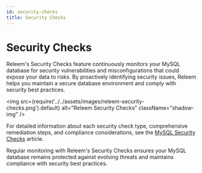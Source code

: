 ```yaml
---
id: security-checks
title: Security Checks
---
```


# Security Checks

Releem's Security Checks feature continuously monitors your MySQL database for security vulnerabilities and misconfigurations that could expose your data to risks. By proactively identifying security issues, Releem helps you maintain a secure database environment and comply with security best practices.

<img src={require('../../assets/images/releem-security-checks.png').default} alt="Releem Security Checks" className="shadow-img" />

For detailed information about each security check type, comprehensive remediation steps, and compliance considerations, see the [MySQL Security Checks](https://releem.com/blog/mysql-security-checks) article.

Regular monitoring with Releem's Security Checks ensures your MySQL database remains protected against evolving threats and maintains compliance with security best practices.
